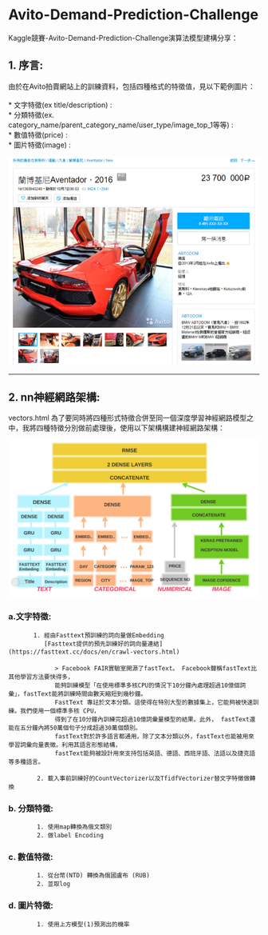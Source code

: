 # Avito-Demand-Prediction-Challenge
Kaggle競賽-Avito-Demand-Prediction-Challenge演算法模型建構分享：


## 1. 序言: <br>
由於在Avito拍賣網站上的訓練資料，包括四種格式的特徵值，見以下範例圖片：  <br>  <br>
    * 文字特徵(ex title/description) :  <br>
    * 分類特徵(ex. category_name/parent_category_name/user_type/image_top_1等等) :  <br>
    * 數值特徵(price) :   <br>
    * 圖片特徵(image) :  <br>

![image](https://github.com/c1021313/Avito-Demand-Prediction-Challenge/blob/master/img/Avito商品範例.png)

------

## 2. nn神經網路架構:
 vectors.html
為了要同時將四種形式特徵合併至同一個深度學習神經網路模型之中，我將四種特徵分別做前處理後，使用以下架構構建神經網路架構： <br>

![image](https://github.com/c1021313/Avito-Demand-Prediction-Challenge/blob/master/img/my_nn_structure.png)
  <br>
### a.文字特徵:  <br>
           1. 經由Fasttext預訓練的詞向量做Embedding
              [Fasttext提供的預先訓練好的詞向量連結](https://fasttext.cc/docs/en/crawl-vectors.html)
           
                 > Facebook FAIR實驗室開源了fastText。 Facebook聲稱fastText比其他學習方法要快得多，
                 能夠訓練模型「在使用標準多核CPU的情況下10分鐘內處理超過10億個詞彙」，fastText能將訓練時間由數天縮短到幾秒鐘。
                 FastText 專註於文本分類。這使得在特別大型的數據集上，它能夠被快速訓練。我們使用一個標準多核 CPU，
                 得到了在10分鐘內訓練完超過10億詞彙量模型的結果。此外， fastText還能在五分鐘內將50萬個句子分成超過30萬個類別。
                 fastText對於許多語言都通用，除了文本分類以外，fastText也能被用來學習詞彙向量表徵。利用其語言形態結構，
                 fastText能夠被設計用來支持包括英語、德語、西班牙語、法語以及捷克語等多種語言。
     
            2. 載入事前訓練好的CountVectorizer以及TfidfVectorizer替文字特徵做轉換 
### b. 分類特徵:  <br> 
            1. 使用map轉換為俄文類別 
            2. 做label Encoding 
### c. 數值特徵:   <br> 
            1. 從台幣(NTD) 轉換為俄國盧布 (RUB) 
            2. 並取log 
### d. 圖片特徵:  <br>
            1. 使用上方模型(1)預測出的機率 
